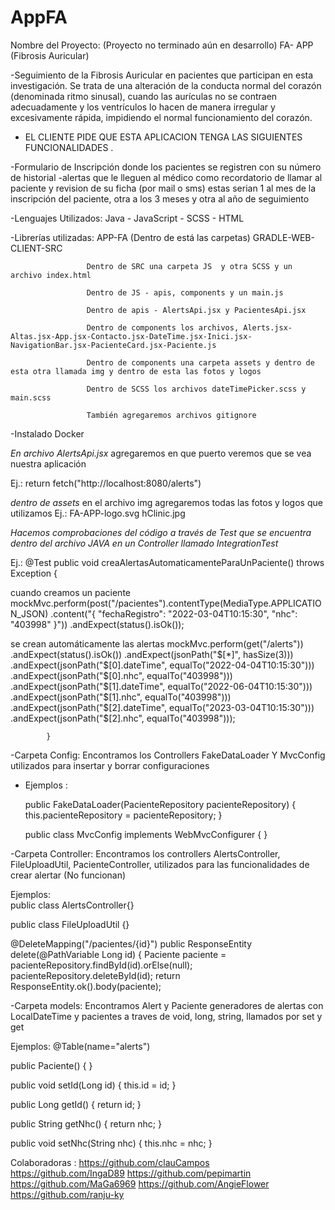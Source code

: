 # AppFA
Nombre del Proyecto:                                      (Proyecto no terminado aún en desarrollo)
                        FA- APP (Fibrosis Auricular)      

-Seguimiento de la Fibrosis Auricular en pacientes que participan en esta investigación. Se trata de una alteración de la conducta normal del corazón (denominada ritmo sinusal), cuando las aurículas no se contraen adecuadamente y los ventrículos lo hacen de manera irregular y excesivamente rápida, impidiendo el normal funcionamiento del corazón.

* EL CLIENTE PIDE QUE ESTA APLICACION TENGA LAS SIGUIENTES FUNCIONALIDADES .

-Formulario de Inscripción donde los pacientes se registren con su número de historial
-alertas que le lleguen al médico como recordatorio de llamar al paciente y revision de su ficha (por mail o sms) estas serian 1 al mes de la inscripción del paciente, otra a los 3 meses y otra al año de seguimiento 

-Lenguajes Utilizados: Java - JavaScript - SCSS - HTML


-Librerías utilizadas:
                     APP-FA (Dentro de está las carpetas) GRADLE-WEB-CLIENT-SRC

                     Dentro de SRC una carpeta JS  y otra SCSS y un archivo index.html

                     Dentro de JS - apis, components y un main.js

                     Dentro de apis - AlertsApi.jsx y PacientesApi.jsx

                     Dentro de components los archivos, Alerts.jsx-Altas.jsx-App.jsx-Contacto.jsx-DateTime.jsx-Inici.jsx-NavigationBar.jsx-PacienteCard.jsx-Paciente.js

                     Dentro de components una carpeta assets y dentro de esta otra llamada img y dentro de esta las fotos y logos

                     Dentro de SCSS los archivos dateTimePicker.scss y main.scss

                     También agregaremos archivos gitignore
-Instalado Docker

*En archivo AlertsApi.jsx* agregaremos en que puerto veremos que se vea nuestra aplicación

Ej.: return fetch("http://localhost:8080/alerts")

*dentro de assets* en el archivo img agregaremos todas las fotos y logos que utilizamos
Ej.: FA-APP-logo.svg
     hClinic.jpg

*Hacemos comprobaciones del código a través de Test que se encuentra dentro del archivo JAVA en un Controller llamado IntegrationTest*

Ej.:  @Test
public void creaAlertasAutomaticamenteParaUnPaciente() throws Exception {

cuando creamos un paciente
        mockMvc.perform(post("/pacientes").contentType(MediaType.APPLICATION_JSON)
                .content("{ \"fechaRegistro\": \"2022-03-04T10:15:30\", \"nhc\": \"403998\" }"))
                .andExpect(status().isOk());


se crean automáticamente las alertas
        mockMvc.perform(get("/alerts"))
                .andExpect(status().isOk())
                .andExpect(jsonPath("$[*]", hasSize(3)))
                .andExpect(jsonPath("$[0].dateTime", equalTo("2022-04-04T10:15:30")))
                .andExpect(jsonPath("$[0].nhc", equalTo("403998")))
                .andExpect(jsonPath("$[1].dateTime", equalTo("2022-06-04T10:15:30")))
                .andExpect(jsonPath("$[1].nhc", equalTo("403998")))
                .andExpect(jsonPath("$[2].dateTime", equalTo("2023-03-04T10:15:30")))
                .andExpect(jsonPath("$[2].nhc", equalTo("403998")));
            
            }
-Carpeta Config: Encontramos los Controllers FakeDataLoader Y MvcConfig utilizados para insertar y borrar configuraciones 

* Ejemplos : 

    public FakeDataLoader(PacienteRepository pacienteRepository) {
this.pacienteRepository = pacienteRepository;
}

    public class MvcConfig implements WebMvcConfigurer {
}


-Carpeta Controller: Encontramos los controllers AlertsController, FileUploadUtil, PacienteController, utilizados para las funcionalidades de crear alertar (No funcionan)

Ejemplos:     
    public class AlertsController{}

public class FileUploadUtil {}

@DeleteMapping("/pacientes/{id}")
        public ResponseEntity<Paciente> delete(@PathVariable Long id) {
        Paciente paciente = pacienteRepository.findById(id).orElse(null);
        pacienteRepository.deleteById(id);
        return ResponseEntity.ok().body(paciente);

-Carpeta models: Encontramos Alert y Paciente generadores de alertas con LocalDateTime y pacientes a traves de void, long, string, llamados por set y get

Ejemplos: 
            @Table(name="alerts")

public Paciente() {
}

public void setId(Long id) {
        this.id = id;
    }

public Long getId() {
        return id;
    }

public String getNhc() {
        return nhc;
    }

public void setNhc(String nhc) {
        this.nhc = nhc;
    }







Colaboradoras :
https://github.com/clauCampos
https://github.com/IngaD89
https://github.com/pepimartin
https://github.com/MaGa6969
https://github.com/AngieFlower
https://github.com/ranju-ky







                     

